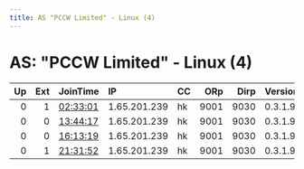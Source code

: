 ```yaml
---
title: AS "PCCW Limited" - Linux (4)
---
```


# AS: "PCCW Limited" - Linux (4)

|   Up |   Ext | JoinTime                                                                                   | IP           | CC   |   ORp |   Dirp | Version   | Contact   | Nickname   |   eFamMembers |
|-----:|------:|:-------------------------------------------------------------------------------------------|:-------------|:-----|------:|-------:|:----------|:----------|:-----------|--------------:|
|    0 |     1 | [02:33:01](https://atlas.torproject.org/#details/3A8376C7003E30F36565D2B873A5F2018FD4B1C2) | 1.65.201.239 | hk   |  9001 |   9030 | 0.3.1.9   | None      | pft1       |             1 |
|    0 |     0 | [13:44:17](https://atlas.torproject.org/#details/F54B5057277F89E05068B8693FC792192916BBF3) | 1.65.201.239 | hk   |  9001 |   9030 | 0.3.1.9   | None      | pft1       |             1 |
|    0 |     0 | [16:13:19](https://atlas.torproject.org/#details/C14F6FCADD73021D7751FD1F0FC4E1B109BEE22A) | 1.65.201.239 | hk   |  9001 |   9030 | 0.3.1.9   | None      | pft1       |             1 |
|    0 |     1 | [21:31:52](https://atlas.torproject.org/#details/50A466C305AD9C30A2041FC8C44B6991347E7C32) | 1.65.201.239 | hk   |  9001 |   9030 | 0.3.1.9   | None      | pft1       |             1 |
